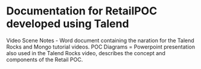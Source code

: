 Documentation for RetailPOC developed using Talend
==================================================
Video Scene Notes - Word document containing the naration for the Talend Rocks and Mongo tutorial videos.
POC Diagrams = Powerpoint presentation also used in the Talend Rocks video, describes the concept and components of the Retail POC.
